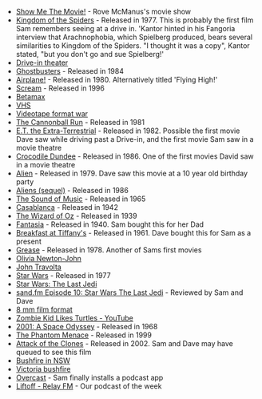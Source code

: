 * [Show Me The Movie!](https://en.wikipedia.org/wiki/Show_Me_The_Movie!) - Rove McManus's movie show
* [Kingdom of the Spiders](https://en.wikipedia.org/wiki/Kingdom_of_the_Spiders) - Released in 1977. This is probably the first film Sam remembers seeing at a drive in. 'Kantor hinted in his Fangoria interview that Arachnophobia, which Spielberg produced, bears several similarities to Kingdom of the Spiders. "I thought it was a copy", Kantor stated, "but you don't go and sue Spielberg!'
* [Drive-in theater](https://en.wikipedia.org/wiki/Drive-in_theater)
* [Ghostbusters](https://en.wikipedia.org/wiki/Ghostbusters) - Released in 1984
* [Airplane!](https://en.wikipedia.org/wiki/Airplane!) - Released in 1980. Alternatively titled 'Flying High!'
* [Scream](https://en.wikipedia.org/wiki/Scream_(1996_film)) - Released in 1996
* [Betamax](https://en.wikipedia.org/wiki/Betamax)
* [VHS](https://en.wikipedia.org/wiki/VHS)
* [Videotape format war](https://en.wikipedia.org/wiki/Videotape_format_war)
* [The Cannonball Run](https://en.wikipedia.org/wiki/The_Cannonball_Run) - Released in 1981
* [E.T. the Extra-Terrestrial](https://en.wikipedia.org/wiki/E.T._the_Extra-Terrestrial) - Released in 1982. Possible the first movie Dave saw while driving past a Drive-in, and the first movie Sam saw in a movie theatre
* [Crocodile Dundee](https://en.wikipedia.org/wiki/Crocodile_Dundee) - Released in 1986. One of the first movies David saw in a movie theatre
* [Alien](https://en.wikipedia.org/wiki/Alien_(film)) - Released in 1979. Dave saw this movie at a 10 year old birthday party
* [Aliens (sequel)](https://en.wikipedia.org/wiki/Aliens_(film)) - Released in 1986
* [The Sound of Music](https://en.wikipedia.org/wiki/The_Sound_of_Music_(film)) - Released in 1965
* [Casablanca](https://en.wikipedia.org/wiki/Casablanca_(film)) - Released in 1942
* [The Wizard of Oz](https://en.wikipedia.org/wiki/The_Wizard_of_Oz_(1939_film)) - Released in 1939
* [Fantasia](https://en.wikipedia.org/wiki/Fantasia_(1940_film)) - Released in 1940.  Sam bought this for her Dad
* [Breakfast at Tiffany's](https://en.wikipedia.org/wiki/Breakfast_at_Tiffany%27s_(film)) - Released in 1961.  Dave bought this for Sam as a present
* [Grease](https://en.wikipedia.org/wiki/Grease_(film)) - Released in 1978. Another of Sams first movies
* [Olivia Newton-John](https://en.wikipedia.org/wiki/Olivia_Newton-John)
* [John Travolta](https://en.wikipedia.org/wiki/John_Travolta)
* [Star Wars](https://en.wikipedia.org/wiki/Star_Wars_(film)) - Released in 1977
* [Star Wars: The Last Jedi](https://en.wikipedia.org/wiki/Star_Wars:_The_Last_Jedi)
* [sand.fm Episode 10: Star Wars The Last Jedi](http://sand.fm/10) - Reviewed by Sam and Dave
* [8 mm film format](https://en.wikipedia.org/wiki/8_mm_film)
* [Zombie Kid Likes Turtles - YouTube](https://www.youtube.com/watch?v=CMNry4PE93Y)
* [2001: A Space Odyssey](https://en.wikipedia.org/wiki/2001:_A_Space_Odyssey_(film)) - Released in 1968
* [The Phantom Menace](https://en.wikipedia.org/wiki/Star_Wars:_Episode_I_%E2%80%93_The_Phantom_Menace) - Released in 1999
* [Attack of the Clones](https://en.wikipedia.org/wiki/Star_Wars:_Episode_II_%E2%80%93_Attack_of_the_Clones) - Released in 2002. Sam and Dave may have queued to see this film
* [Bushfire in NSW](http://www.abc.net.au/news/2018-03-19/nsw-bushfire-eases-at-tathra-firefighters-count-homes-lost/9561734)
* [Victoria bushfire](http://www.abc.net.au/news/2018-03-19/south-west-vicotria-fires-controlled-as-clean-up-begins/9563820)
* [Overcast](https://overcast.fm/) - Sam finally installs a podcast app
* [Liftoff - Relay FM](https://www.relay.fm/liftoff) - Our podcast of the week
